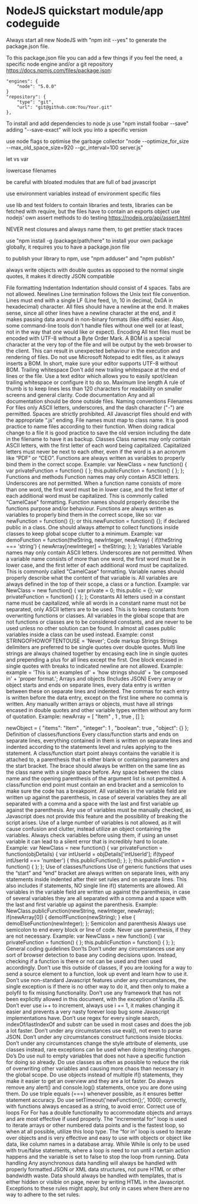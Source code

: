 # NodeJS quickstart module/app codeguide

Always start all new NodeJS with "npm init --yes" to generate the package.json file.

To this package.json file you can add a few things if you feel the need, a specific node engine and/or a git repository https://docs.npmjs.com/files/package.json:
```
"engines": {
    "node": "5.0.0"
}
"repository": {
    "type": "git",
    "url": "git@github.com:You/Your.git"
},
```

To install and add dependencies to node js use "npm install foobar --save" adding "--save-exact" will lock you into a specific version

use node flags to optimise the garbage collector "node --optimize_for_size --max_old_space_size=920 --gc_interval=100 server.js"

let vs var

lowercase filenames

be careful with bloated modules that are full of bad javascript

use environment variables instead of environment specific files

use lib and test folders to contain libraries and tests, libraries can be fetched with require, but the files have to contain an exports object
use nodejs' own assert methods to do testing https://nodejs.org/api/assert.html

NEVER nest closures and always name them, to get prettier stack traces

use "npm install -g /package/path/here" to install your own package globally, it requires you to have a package.json file

to publish your library to npm, use "npm adduser" and "npm publish"

always write objects with double quotes as opposed to the normal single quotes, it makes it directly JSON compatible



File formatting
Indentation
Indentation should consist of 4 spaces. Tabs are not allowed.
Newlines
Line termination follows the Unix text file convention. Lines must end with a single LF (Line feed, \n, 10 in decimal, 0x0A in hexadecimal) character.
All files should have a newline at the end. It makes sense, since all other lines have a newline character at the end, and it makes passing data around in non-binary formats (like diffs) easier. Also, some command-line tools don't handle files without one well (or at least, not in the way that one would like or expect).
Encoding
All text files must be encoded with UTF-8 without a Byte Order Mark. A BOM is a special character at the very top of the file and will be output by the web browser to the client. This can result in unexpected behaviour in the execution and rendering of files.
Do not use Microsoft Notepad to edit files, as it always inserts a BOM.
In short, make sure your editor supports UTF-8 without BOM.
Trailing whitespace
Don't add new trailing whitespace at the end of lines or the file. Use a text editor which allows you to easily spot/clean trailing whitespace or configure it to do so.
Maximum line length
A rule of thumb is to keep lines less than 120 characters for readability on smaller screens and general clarity.
Code documentation
Any and all documentation should be done outside files.
Naming conventions
Filenames
For files only ASCII letters, underscores, and the dash character ("-") are permitted. Spaces are strictly prohibited.
All Javascript files should end with the appropriate “.js” ending.
File names must map to class name.
It is good practice to name files according to their function.
When doing radical change to a file it is good practice to save the old version including the date in the filename to have it as backup.
Classes
Class names may only contain ASCII letters, with the first letter of each word being capitalized.
Capitalized letters must never be next to each other, even if the word is a an acronym like “PDF” or “CEO”.
Functions are always written as variables to properly bind them in the correct scope.
Example:
var NewClass = new function() {
    var privateFunction = function() {
    };
    this.publicFunction = function() {
    };
};
Functions and methods
Function names may only contain ASCII letters. Underscores are not permitted.
When a function name consists of more than one word, the first word must be in lower case, and the first letter of each additional word must be capitalized. This is commonly called "CamelCase" formatting.
Function names should properly describe the functions purpose and/or behaviour.
Functions are always written as variables to properly bind them in the correct scope, like so: var newFunction = function() {}; or this.newFunction = function() {}; if declared public in a class.
One should always attempt to collect functions inside classes to keep global scope clutter to a minimum.
Example:
var demoFunction = function(theString, newInteger, newArray) {
    if(theString === 'string') {
        newArray[newInteger] = theString;
    };
};
Variables
Variable names may only contain ASCII letters. Underscores are not permitted.
When a variable name consists of more than one word, the first word must be in lower case, and the first letter of each additional word must be capitalized. This is commonly called "CamelCase" formatting.
Variable names should properly describe what the content of that variable is.
All variables are always defined in the top of their scope, a class or a function.
Example:
var NewClass = new function() {
    var private = 0;
    this.public = {};
    var privateFunction = function() {
    };
};
Constants
All letters used in a constant name must be capitalized, while all words in a constant name must  not be separated, only ASCII letters are to be used. This is to keep constants from overwriting functions or classes.
All variables in the global scope that are not functions or classes are to be considered constants, and are never to be used unless no other solution can be found. In almost all cases public variables inside a class can be used instead.
Example:
const STRINGOFHOWOFTENTOUSE = 'Never';
Code markup
Strings
Strings delimiters are preferred to be single quotes over double quotes.
Multi line strings are always chained together by encasing each line in single quotes and prepending a plus for all lines except the first. One block encased in single quotes with breaks to indicated newline are not allowed.
Example:
example = 'This is an examples of'
    + 'how strings should'
    + 'be composed in'
    + 'proper format.';
Arrays and objects (Includes JSON)
Every array or object starts and ends on separate lines, every data entry is written between these on separate lines and indented.
The commas for each entry is written before the data entry, except on the first line where no comma is written.
Any manually written arrays or objects, must have all strings encased in double quotes and other variable types written without any form of quotation.
Example:
newArray = [
    "Item"
    , 1
    , true
    , []
];
 
newObject = {
    "items": "Item"
    , "integer": 1
    , "boolean": true
    , "object": {}
};
Definition of classes/functions
Every class/function starts and ends on separate lines, everything contained in them is written on separate lines and indented according to the statements level and rules applying to the statement.
A class/function start point always contains the variable it is attached to, a parenthesis that is either blank or containing parameters and the start bracket.
The brace should always be written on the same line as the class name with a single space before. Any space between the class name and the opening parenthesis of the argument list is not permitted.
A class/function end point must contain an end bracket and a semicolon to make sure the code has a breakpoint.
All variables in the variable field are written up against the parenthesis, in case of several variables they are all separated with a comma and a space with the last and first variable up against the parenthesis.
Any use of variables must be manually checked, as Javascript does not provide this feature and the possibility of breaking the script arises.
Use of a large number of variables is not allowed, as it will cause confusion and clutter, instead utilize an object containing the variables.
Always check variables before using them, if using an unset variable it can lead to a silent error that is incredibly hard to locate.
Example:
var NewClass = new function() {
    var privateFunction = function(objDetails) {
        var intUserId = objDetails['intUserId'];
        if(typeof intUserId === 'number') {
            this.publicFunction();
        };
    };
    this.publicFunction = function() {
    };
};
Use of classes/functions
Use of generic functions that uses the “start” and “end” bracket are always written on separate lines, with any statements inside indented after their set rules and on separate lines. This also includes if statements, NO single line if() statements are allowed.
All variables in the variable field are written up against the parenthesis, in case of several variables they are all separated with a comma and a space with the last and first variable up against the parenthesis.
Example:
NewClass.publicFunction(newString, newInteger, newArray);
if(newArray[0]) {
    demoIfFunction(newString);
} else {
    demoElseFunction(newInteger);
};
Semicolon and parenthesis
Always use semicolon to end every block or line of code.
Never use parenthesis, if they are not necessary.
Example:
var NewClass = new function() {
    var privateFunction = function() {
    };
    this.publicFunction = function() {
    };
};
General coding guidelines
Don’ts
Don’t under any circumstances use any sort of browser detection to base any coding decisions upon. Instead, checking if a function is there or not can be used and then used accordingly.
Don’t use this outside of classes, if you are looking for a way to send a source element to a function, look up event and learn how to use it.
Don’t use non-standard Javascript features under any circumstances, the single exception is if there is no other way to do it, and then only to make a polyfil to fix missing functionality.
Don’t use any framework that has not been explicitly allowed in this document, with the exception of Vanilla JS.
Don’t ever use i++ to increment, always use i += 1, it makes changing it easier and prevents a very nasty forever loop bug some Javascript implementations have.
Don’t use regex for every single search, indexOf/lastIndexOf and substr can be used in most cases and does the job a lot faster.
Don’t under any circumstances use eval(), not even to parse JSON.
Don’t under any circumstances construct functions inside blocks.
Don’t under any circumstances change the style attribute of elements, use classes instead, rare exceptions can be used when doing iterating changes.
Do’s
Do use null to empty variables that does not have a specific function for doing so already.
Do use classes as often as possible to reduce the risk of overwriting other variables and causing more chaos than necessary in the global scope.
Do use objects instead of multiple if() statements, they make it easier to get an overview and they are a lot faster.
Do always remove any alert() and console.log() statements, once you are done using them.
Do use triple equals (===) whenever possible, as it ensures better statement accuracy.
Do use setTimeout('newFunction();', 1000); correctly, with functions always encased as a string, to avoid error.
Correct use of loops
For
For has a double functionality to accommodate objects and arrays and are most effective if used properly.
The “incremental for” loop is used to iterate arrays or other numbered data points and is the fastest loop, so when at all possible, utilize this loop type.
The “for in” loop is used to iterate over objects and is very effective and easy to use with objects or object like data, like column names in a database array.
While
While is only to be used with true/false statements, where a loop is need to run until a certain action happens and the variable is set to false to stop the loop from running.
Data handling
Any asynchronous data handling will always be handled with properly formatted JSON or XML data structures, not pure HTML or other bandwidth waste.
Data should always be handled with templates, that is either hidden or visible on page, never by writing HTML in the Javascript.
Exceptions to these rules might apply, but only in cases where there are no way to adhere to the set rules.